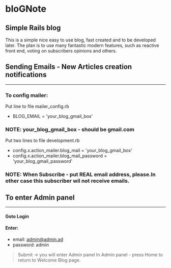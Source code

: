# bloGNote
Simple Rails blog
--------------------------------
This is a simple nice easy to use blog, fast created and to be developed later.
The plan is to use many fantastic modern features, such as reactive front end, voting on subscribers opinions and others.

## Sending Emails - New Articles creation notifications
--------------------------------

### To config mailer:

Put line to file mailer_config.rb
- BLOG_EMAIL = 'your_blog_gmail_box'

### NOTE: your_blog_gmail_box - should be gmail.com

Put two lines to file development.rb
- config.x.action_mailer.blog_mail = 'your_blog_gmail_box'
- config.x.action_mailer.blog_mail_password = 'your_blog_gmail_password'

### NOTE: When Subscribe - put REAL email address, please.In other case this subscriber wil not receive emails.


## To enter Admin panel
-----------------------------------

#### Goto Login
#### Enter:

- email: admin@admin.ad
- password: admin

> Submit -> you will enter Admin panel
In Admin panel - press Home to return to Welcome Blog page.

